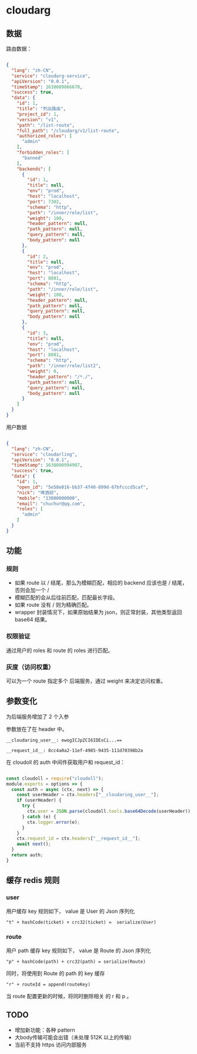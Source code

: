 # cloudarg

## 数据

路由数据：

```json

{
  "lang": "zh-CN",
  "service": "cloudarg-service",
  "apiVersion": "0.0.1",
  "timeStamp": 1638089866670,
  "success": true,
  "data": {
    "id": 1,
    "title": "列出路由",
    "project_id": 1,
    "version": "v1",
    "path": "/list-route",
    "full_path": "/cloudarg/v1/list-route",
    "authorized_roles": [
      "admin"
    ],
    "forbidden_roles": [
      "banned"
    ],
    "backends": [
      {
        "id": 1,
        "title": null,
        "env": "prod",
        "host": "localhost",
        "port": 7302,
        "schema": "http",
        "path": "/inner/role/list",
        "weight": 100,
        "header_pattern": null,
        "path_pattern": null,
        "query_pattern": null,
        "body_pattern": null
      },
      {
        "id": 2,
        "title": null,
        "env": "prod",
        "host": "localhost",
        "port": 8081,
        "schema": "http",
        "path": "/inner/role/list",
        "weight": 100,
        "header_pattern": null,
        "path_pattern": null,
        "query_pattern": null,
        "body_pattern": null
      },
      {
        "id": 3,
        "title": null,
        "env": "prod",
        "host": "localhost",
        "port": 8081,
        "schema": "http",
        "path": "/inner/role/list2",
        "weight": 0,
        "header_pattern": "/*./",
        "path_pattern": null,
        "query_pattern": null,
        "body_pattern": null
      }
    ]
  }
}
```

用户数据

```json

{
  "lang": "zh-CN",
  "service": "cloudarling",
  "apiVersion": "0.0.1",
  "timeStamp": 1638090994907,
  "success": true,
  "data": {
    "id": 1,
    "open_id": "5e58e016-bb37-4f40-899d-67bfcccd5caf",
    "nick": "啤酒邱",
    "mobile": "13000000000",
    "email": "chuchur@qq.com",
    "roles": [
      "admin"
    ]
  }
}

```
## 功能

### 规则

- 如果 route 以 / 结尾，那么为模糊匹配，相应的 backend 应该也是 / 结尾，否则会加一个 /
- 模糊匹配的会从后往前匹配，匹配最长字段。
- 如果 route 没有 / 则为精确匹配。
- wrapper 封装情况下，如果原始结果为 json，则正常封装，其他类型返回 base64 结果。


### 权限验证

通过用户的 roles 和 route 的 roles 进行匹配。

### 灰度（访问权重）

可以为一个 route 指定多个 后端服务，通过 weight 来决定访问权重。

## 参数变化

为后端服务增加了 2 个入参

参数放在了在 header 中。

```
__cloudaring_user__: ewogICJpZCI6IDEsCi...==

__request_id__: 8cc4a0a2-11ef-4985-9435-111d70398b2a
```

在 cloudoll 的 auth 中间件获取用户和 request_id：

```js

const cloudoll = require("cloudoll");
module.exports = options => {
  const auth = async (ctx, next) => {
    const userHeader = ctx.headers["__cloudaring_user__"];
    if (userHeader) {
      try {
        ctx.user = JSON.parse(cloudoll.tools.base64Decode(userHeader));
      } catch (e) {
        ctx.logger.error(e);
      }
    }
    ctx.request_id = ctx.headers["__request_id__"];
    await next();
  }
  return auth;
}
```

## 缓存 redis 规则

### user
用户缓存 key 规则如下， value 是 User 的 Json 序列化

```
"t" + hashCode(ticket) + crc32(ticket) =  serialize(User)
```


### route

用户 path 缓存 key 规则如下， value 是 Route 的 Json 序列化

```
"p" + hashCode(path) + crc32(path) = serialize(Route)
```

同时，将使用到 Route 的 path 的 key 缓存

```
"r" + routeId = append(routeKey)
```

当 route 配置更新的时候，将同时删除相关 的 r 和 p 。




## TODO

- 增加新功能：各种 pattern
- 大body传输可能会出错（未处理 512K 以上的传输）
- 当前不支持 https 访问内部服务